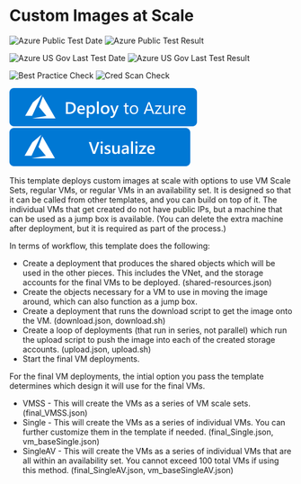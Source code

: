 # Custom Images at Scale

![Azure Public Test Date](https://azurequickstartsservice.blob.core.windows.net/badges/301-custom-images-at-scale/PublicLastTestDate.svg)
![Azure Public Test Result](https://azurequickstartsservice.blob.core.windows.net/badges/301-custom-images-at-scale/PublicDeployment.svg)

![Azure US Gov Last Test Date](https://azurequickstartsservice.blob.core.windows.net/badges/301-custom-images-at-scale/FairfaxLastTestDate.svg)
![Azure US Gov Last Test Result](https://azurequickstartsservice.blob.core.windows.net/badges/301-custom-images-at-scale/FairfaxDeployment.svg)

![Best Practice Check](https://azurequickstartsservice.blob.core.windows.net/badges/301-custom-images-at-scale/BestPracticeResult.svg)
![Cred Scan Check](https://azurequickstartsservice.blob.core.windows.net/badges/301-custom-images-at-scale/CredScanResult.svg)

[![Deploy To Azure](https://raw.githubusercontent.com/Azure/azure-quickstart-templates/master/1-CONTRIBUTION-GUIDE/images/deploytoazure.svg?sanitize=true)]("https://portal.azure.com/#create/Microsoft.Template/uri/https%3A%2F%2Fraw.githubusercontent.com%2FAzure%2Fazure-quickstart-templates%2Fmaster%2F301-custom-images-at-scale%2Fazuredeploy.json")  [![Visualize](https://raw.githubusercontent.com/Azure/azure-quickstart-templates/master/1-CONTRIBUTION-GUIDE/images/visualizebutton.svg?sanitize=true)]("http://armviz.io/#/?load=https%3A%2F%2Fraw.githubusercontent.com%2FAzure%2Fazure-quickstart-templates%2Fmaster%2F301-custom-images-at-scale%2Fazuredeploy.json")
    


    


This template deploys custom images at scale with options to use VM Scale Sets, regular VMs, or regular VMs in an availability set.  It is designed so that it can be called from other templates, and you can build on top of it.  The individual VMs that get created do not have public IPs, but a machine that can be used as a jump box is available.  (You can delete the extra machine after deployment, but it is required as part of the process.)

In terms of workflow, this template does the following:
- Create a deployment that produces the shared objects which will be used in the other pieces.  This includes the VNet, and the storage accounts for the final VMs to be deployed. (shared-resources.json)
- Create the objects necessary for a VM to use in moving the image around, which can also function as a jump box.
- Create a deployment that runs the download script to get the image onto the VM. (download.json, download.sh)
- Create a loop of deployments (that run in series, not parallel) which run the upload script to push the image into each of the created storage accounts. (upload.json, upload.sh)
- Start the final VM deployments.

For the final VM deployments, the intial option you pass the template determines which design it will use for the final VMs.
- VMSS - This will create the VMs as a series of VM scale sets.  (final_VMSS.json)
- Single - This will create the VMs as a series of individual VMs.  You can further customize them in the template if needed.  (final_Single.json, vm_baseSingle.json)
- SingleAV - This will create the VMs as a series of individual VMs that are all within an availability set.  You cannot exceed 100 total VMs if using this method.  (final_SingleAV.json, vm_baseSingleAV.json)

